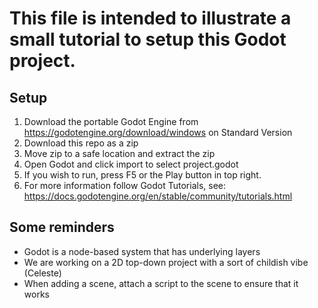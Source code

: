 # This file is intended to illustrate a small tutorial to setup this Godot project.

## Setup
1. Download the portable Godot Engine from https://godotengine.org/download/windows on Standard Version
2. Download this repo as a zip
3. Move zip to a safe location and extract the zip 
4. Open Godot and click import to select project.godot
5. If you wish to run, press F5 or the Play button in top right.
6. For more information follow Godot Tutorials, see: https://docs.godotengine.org/en/stable/community/tutorials.html

## Some reminders
* Godot is a node-based system that has underlying layers
* We are working on a 2D top-down project with a sort of childish vibe (Celeste)
* When adding a scene, attach a script to the scene to ensure that it works

